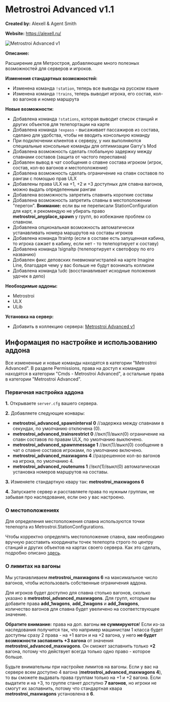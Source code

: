 # Metrostroi Advanced v1.1

**Created by:** Alexell & Agent Smith

**Website:** https://alexell.ru/
 
![Metrostroi Advanced v1](http://metrostroi.alexell.ru/images/metrostroi_advanced.jpg)

**Описание:**

Расширение для Метростроя, добавляющее много полезных возможностей для серверов и игроков.

**Изменения стандартных возможностей:**
* Изменена команда `!station`, теперь все выводы на русском языке
* Изменена команда `!trains`, теперь выводит игрока, его состав, кол-во вагонов и номер маршрута

**Новые возможности:**
* Добавлена команда `!stations`, которая выводит список станций и других объектов для телепортации на карте
* Добавлена команда `!expass` - высаживает пассажиров из состава, сделано для удобства, чтобы не вводить консольную команду
* При подключении клиентов к серверу, у них выполняются специальные консольные команды для оптимизации Garry's Mod
* Добавлена возможность сделать глобальную задержку между спавнами составов (защита от частого переспавна)
* Добавлен вывод в чат сообщения о спавне состава игроком (игрок, состав, кол-во вагонов и местоположение)
* Добавлена возможность сделать ограничение на спавн составов по рангам с помощью прав ULX
* Добавлены права ULX на +1, +2 и +3 доступных для спавна вагонов, можно выдать определенным рангам
* Добавлена возможность запретить спавнить короткие составы
* Добавлена возможность запретить спавны в местоположении "перегон". **Внимание:** если вы не переписали StationConfiguration для карт, я рекомендую не убирать право **metrostroi_anyplace_spawn** у групп, во избежание проблем со спавном.
* Добавлена опциональная возможность автоматически устанавливать номера маршрутов на составы игроков
* Добавлена команда !traintp (если в составе есть запущенная кабина, то игрока сажает в кабину, если нет - то телепортирует к составу)
* Добавлена команда !signaltp (телепортирует к светофору по его названию)
* Добавлен фикс деповских пневмомагистралей на карте Imagine Line, благодаря чему у вас больше не будут возникать коллизии
* Добавлена команда !udc (восстанавливает исходные положения удочек в депо)

**Необходимые аддоны:**

* Metrostroi
* ULX
* ULib

**Установка на сервер:**
* Добавить в коллекцию сервера: [Metrostroi Advanced v1](https://steamcommunity.com/sharedfiles/filedetails/?id=1838480881)

## Информация по настройке и использованию аддона

Все измененные и новые команды находятся в категории "Metrostroi Advanced". В разделе Permissions, права на доступ к командам находятся в категории "Cmds - Metrostroi Advanced", а остальные права в категории "Metrostroi Advanced".

### Первичная настройка аддона

**1.** Открываете `server.cfg` вашего сервера.

**2.** Добавляете следующие конвары:
* **metrostroi_advanced_spawninterval 0** //задержка между спавнами в секундах, по умолчанию отключена (0).
* **metrostroi_advanced_trainsrestrict 0** //вкл(1)/выкл(0) ограничение на спавн составов по правам ULX, по умолчанию выключено.
* **metrostroi_advanced_spawnmessage 1** //вкл(1)/выкл(0) сообщение в чат о спавне составов игроками, по умолчанию включено.
* **metrostroi_advanced_maxwagons 4** //разрешенное кол-во вагонов на игрока, по умолчанию 4.
* **metrostroi_advanced_routenums 1** //вкл(1)/выкл(0) автоматическая установка номеров маршрутов на составы.

**3.** Изменяете стандартную квару так: **metrostroi_maxwagons 6**

**4.** Запускаете сервер и расставляете права по нужным группам, не забывая про наследование, если оно у вас настроено.

### О местоположениях
Для определения местоположения спавна используются точки телепорта из Metrostroi.StationConfigurations.

Чтобы корректно определять местоположение спавна, вам необходимо вручную расставить координаты точек телепорта строго по центру станций и других объектов на картах своего сервера.
Как это сделать, подробно описано [здесь](https://github.com/Alexell/metrostroi_scoreboard/blob/master/README.md#%D0%BA%D0%B0%D0%BA-%D1%81%D0%B4%D0%B5%D0%BB%D0%B0%D1%82%D1%8C-%D1%81%D0%BE%D0%B1%D1%81%D1%82%D0%B2%D0%B5%D0%BD%D0%BD%D1%8B%D0%B5-%D1%82%D0%BE%D1%87%D0%BA%D0%B8-%D1%82%D0%B5%D0%BB%D0%B5%D0%BF%D0%BE%D1%80%D1%82%D0%B0).

### О лимитах на вагоны
Мы устанавливаем **metrostroi_maxwagons 6** на максимальное число вагонов, чтобы использовать собственные ограничения аддона.

Для игроков будет доступно для спавна столько вагонов, сколько указано в **metrostroi_advanced_maxwagons**. Для групп, которым вы добавите права **add_1wagons**, **add_2wagons** и **add_3wagons**, количество вагонов для спавна будет увеличено на соответствующее значение.

**Обратите внимание:** права на доп. вагоны **не суммируются**! Если из-за наследования получится так, что например машинистам 1 класса будет доступны сразу 2 права - на +1 вагон и на +2 вагона, у него **не будет возможности заспавнить +3 вагона** от значения **metrostroi_advanced_maxwagons**. Он сможет заспавнить только **+2** вагона, потому что действует всегда только одно право - которое больше.

Будьте внимательны при настройке лимитов на вагоны. Если у вас на сервере всем доступно 4 вагона (**metrostroi_advanced_maxwagons 4**), то вы сможете выдавать права группам только на +1 и +2 вагона. Если выдатите и на +3, то группе станет доступно **7 вагонов**, но игроки не смогут их заспавнить, потому что стандартная квара **metrostroi_maxwagons** установлена в **6**.
